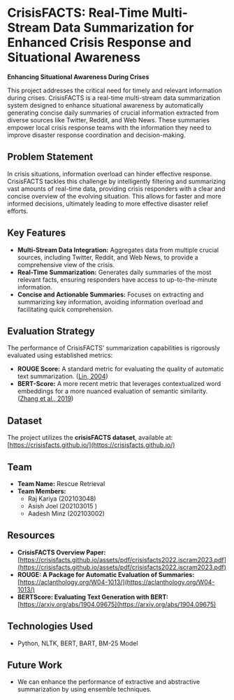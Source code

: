 # CrisisFACTS: Real-Time Multi-Stream Data Summarization for Enhanced Crisis Response and Situational Awareness

**Enhancing Situational Awareness During Crises**

This project addresses the critical need for timely and relevant information during crises. CrisisFACTS is a real-time multi-stream data summarization system designed to enhance situational awareness by automatically generating concise daily summaries of crucial information extracted from diverse sources like Twitter, Reddit, and Web News.  These summaries empower local crisis response teams with the information they need to improve disaster response coordination and decision-making.

## Problem Statement

In crisis situations, information overload can hinder effective response.  CrisisFACTS tackles this challenge by intelligently filtering and summarizing vast amounts of real-time data, providing crisis responders with a clear and concise overview of the evolving situation.  This allows for faster and more informed decisions, ultimately leading to more effective disaster relief efforts.

## Key Features

* **Multi-Stream Data Integration:**  Aggregates data from multiple crucial sources, including Twitter, Reddit, and Web News, to provide a comprehensive view of the crisis.
* **Real-Time Summarization:** Generates daily summaries of the most relevant facts, ensuring responders have access to up-to-the-minute information.
* **Concise and Actionable Summaries:**  Focuses on extracting and summarizing key information, avoiding information overload and facilitating quick comprehension.


## Evaluation Strategy

The performance of CrisisFACTS' summarization capabilities is rigorously evaluated using established metrics:

* **ROUGE Score:**  A standard metric for evaluating the quality of automatic text summarization.  ([Lin, 2004](https://aclanthology.org/W04-1013/))
* **BERT-Score:**  A more recent metric that leverages contextualized word embeddings for a more nuanced evaluation of semantic similarity. ([Zhang et al., 2019](https://arxiv.org/abs/1904.09675))

## Dataset

The project utilizes the **crisisFACTS dataset**, available at: [https://crisisfacts.github.io/](https://crisisfacts.github.io/)

## Team

* **Team Name:** Rescue Retrieval
* **Team Members:**
    * Raj Kariya (202103048)
    * Asish Joel (202103015 )
    * Aadesh Minz (202103002)

## Resources

* **CrisisFACTS Overview Paper:** [https://crisisfacts.github.io/assets/pdf/crisisfacts2022.iscram2023.pdf](https://crisisfacts.github.io/assets/pdf/crisisfacts2022.iscram2023.pdf)
* **ROUGE: A Package for Automatic Evaluation of Summaries:** [https://aclanthology.org/W04-1013/](https://aclanthology.org/W04-1013/)
* **BERTScore: Evaluating Text Generation with BERT:** [https://arxiv.org/abs/1904.09675](https://arxiv.org/abs/1904.09675)


## Technologies Used
- Python, NLTK, BERT, BART, BM-25 Model

## Future Work
- We can enhance the performance of extractive and abstractive summarization by using ensemble techniques. 
